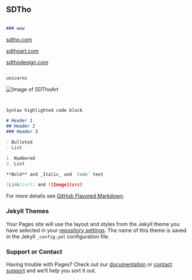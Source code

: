 ## SDTho


```markdown

### www

```


[sdtho.com](https://www.sdtho.com/)

[sdthoart.com](https://www.sdthoart.com/)

[sdthodesign.com](https://www.sdthodesign.com/)


```markdown

unicorns

```

![Image of SDThoArt](https://sdthodesign.com/images/art/SDTho_Art_deePin_Thumb.jpg)

```markdown


Syntax highlighted code block

# Header 1
## Header 2
### Header 3

- Bulleted
- List

1. Numbered
2. List

**Bold** and _Italic_ and `Code` text

[Link](url) and ![Image](src)
```

For more details see [GitHub Flavored Markdown](https://guides.github.com/features/mastering-markdown/).

### Jekyll Themes

Your Pages site will use the layout and styles from the Jekyll theme you have selected in your [repository settings](https://github.com/SDTho/sdtho.github.io/settings). The name of this theme is saved in the Jekyll `_config.yml` configuration file.

### Support or Contact

Having trouble with Pages? Check out our [documentation](https://help.github.com/categories/github-pages-basics/) or [contact support](https://github.com/contact) and we’ll help you sort it out.

